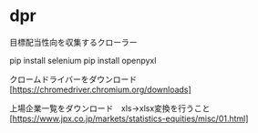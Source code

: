 # dpr
目標配当性向を収集するクローラー

pip install selenium
pip install openpyxl

クロームドライバーをダウンロード
[https://chromedriver.chromium.org/downloads]

上場企業一覧をダウンロード　xls→xlsx変換を行うこと
[https://www.jpx.co.jp/markets/statistics-equities/misc/01.html]



